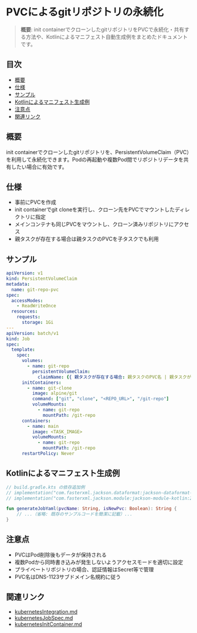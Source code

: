 # PVCによるgitリポジトリの永続化

> **概要**: init containerでクローンしたgitリポジトリをPVCで永続化・共有する方法や、Kotlinによるマニフェスト自動生成例をまとめたドキュメントです。

## 目次
- [概要](#概要)
- [仕様](#仕様)
- [サンプル](#サンプル)
- [Kotlinによるマニフェスト生成例](#kotlinによるマニフェスト生成例)
- [注意点](#注意点)
- [関連リンク](#関連リンク)

## 概要
init containerでクローンしたgitリポジトリを、PersistentVolumeClaim（PVC）を利用して永続化できます。Podの再起動や複数Pod間でリポジトリデータを共有したい場合に有効です。

## 仕様
- 事前にPVCを作成
- init containerでgit cloneを実行し、クローン先をPVCでマウントしたディレクトリに指定
- メインコンテナも同じPVCをマウントし、クローン済みリポジトリにアクセス
- 親タスクが存在する場合は親タスクのPVCを子タスクでも利用

## サンプル
```yaml
apiVersion: v1
kind: PersistentVolumeClaim
metadata:
  name: git-repo-pvc
spec:
  accessModes:
    - ReadWriteOnce
  resources:
    requests:
      storage: 1Gi
---
apiVersion: batch/v1
kind: Job
spec:
  template:
    spec:
      volumes:
        - name: git-repo
          persistentVolumeClaim:
            claimName: {{ 親タスクが存在する場合: 親タスクのPVC名 | 親タスクがない場合: 新規PVC名 }}
      initContainers:
        - name: git-clone
          image: alpine/git
          command: ["git", "clone", "<REPO_URL>", "/git-repo"]
          volumeMounts:
            - name: git-repo
              mountPath: /git-repo
      containers:
        - name: main
          image: <TASK_IMAGE>
          volumeMounts:
            - name: git-repo
              mountPath: /git-repo
      restartPolicy: Never
```

## Kotlinによるマニフェスト生成例
```kotlin
// build.gradle.kts の依存追加例
// implementation("com.fasterxml.jackson.dataformat:jackson-dataformat-yaml:2.15.2")
// implementation("com.fasterxml.jackson.module:jackson-module-kotlin:2.15.2")

fun generateJobYaml(pvcName: String, isNewPvc: Boolean): String {
    // ...（省略: 既存のサンプルコードを簡潔に記載）...
}
```

## 注意点
- PVCはPod削除後もデータが保持される
- 複数Podから同時書き込みが発生しないようアクセスモードを適切に設定
- プライベートリポジトリの場合、認証情報はSecret等で管理
- PVC名はDNS-1123サブドメイン名規約に従う

## 関連リンク
- [kubernetesIntegration.md](./kubernetesIntegration.md)
- [kubernetesJobSpec.md](./kubernetesJobSpec.md)
- [kubernetesInitContainer.md](./kubernetesInitContainer.md) 